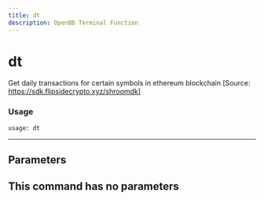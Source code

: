 ```yaml
---
title: dt
description: OpenBB Terminal Function
---
```


# dt

Get daily transactions for certain symbols in ethereum blockchain [Source: https://sdk.flipsidecrypto.xyz/shroomdk]
### Usage 
```python
usage: dt
```
---
## Parameters
This command has no parameters
---
